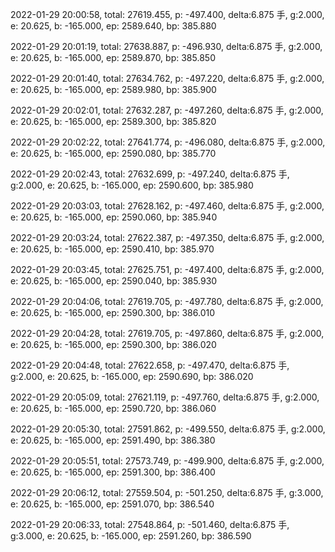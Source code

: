 2022-01-29 20:00:58, total: 27619.455, p: -497.400, delta:6.875 手, g:2.000, e: 20.625, b: -165.000, ep: 2589.640, bp: 385.880

2022-01-29 20:01:19, total: 27638.887, p: -496.930, delta:6.875 手, g:2.000, e: 20.625, b: -165.000, ep: 2589.870, bp: 385.850

2022-01-29 20:01:40, total: 27634.762, p: -497.220, delta:6.875 手, g:2.000, e: 20.625, b: -165.000, ep: 2589.980, bp: 385.900

2022-01-29 20:02:01, total: 27632.287, p: -497.260, delta:6.875 手, g:2.000, e: 20.625, b: -165.000, ep: 2589.300, bp: 385.820

2022-01-29 20:02:22, total: 27641.774, p: -496.080, delta:6.875 手, g:2.000, e: 20.625, b: -165.000, ep: 2590.080, bp: 385.770

2022-01-29 20:02:43, total: 27632.699, p: -497.240, delta:6.875 手, g:2.000, e: 20.625, b: -165.000, ep: 2590.600, bp: 385.980

2022-01-29 20:03:03, total: 27628.162, p: -497.460, delta:6.875 手, g:2.000, e: 20.625, b: -165.000, ep: 2590.060, bp: 385.940

2022-01-29 20:03:24, total: 27622.387, p: -497.350, delta:6.875 手, g:2.000, e: 20.625, b: -165.000, ep: 2590.410, bp: 385.970

2022-01-29 20:03:45, total: 27625.751, p: -497.400, delta:6.875 手, g:2.000, e: 20.625, b: -165.000, ep: 2590.040, bp: 385.930

2022-01-29 20:04:06, total: 27619.705, p: -497.780, delta:6.875 手, g:2.000, e: 20.625, b: -165.000, ep: 2590.300, bp: 386.010

2022-01-29 20:04:28, total: 27619.705, p: -497.860, delta:6.875 手, g:2.000, e: 20.625, b: -165.000, ep: 2590.300, bp: 386.020

2022-01-29 20:04:48, total: 27622.658, p: -497.470, delta:6.875 手, g:2.000, e: 20.625, b: -165.000, ep: 2590.690, bp: 386.020

2022-01-29 20:05:09, total: 27621.119, p: -497.760, delta:6.875 手, g:2.000, e: 20.625, b: -165.000, ep: 2590.720, bp: 386.060

2022-01-29 20:05:30, total: 27591.862, p: -499.550, delta:6.875 手, g:2.000, e: 20.625, b: -165.000, ep: 2591.490, bp: 386.380

2022-01-29 20:05:51, total: 27573.749, p: -499.900, delta:6.875 手, g:2.000, e: 20.625, b: -165.000, ep: 2591.300, bp: 386.400

2022-01-29 20:06:12, total: 27559.504, p: -501.250, delta:6.875 手, g:3.000, e: 20.625, b: -165.000, ep: 2591.070, bp: 386.540

2022-01-29 20:06:33, total: 27548.864, p: -501.460, delta:6.875 手, g:3.000, e: 20.625, b: -165.000, ep: 2591.260, bp: 386.590